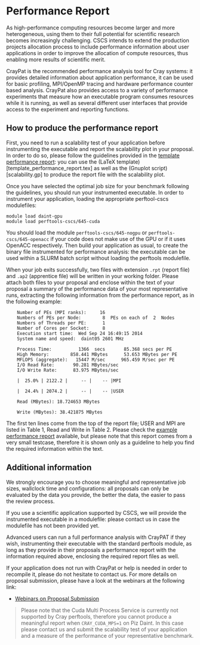 # Performance Report

As high-performance computing resources become larger and more heterogeneous, using them to their full potential for scientific research becomes increasingly challenging. CSCS intends to extend the production projects allocation process to include performance information about user applications in order to improve the allocation of compute resources, thus enabling more results of scientific merit. 

CrayPat is the recommended performance analysis tool for Cray systems: it provides detailed information about application performance, it can be used for basic profiling, MPI/OpenMP tracing and hardware performance counter based analysis. CrayPat also provides access to a variety of performance experiments that measure how an executable program consumes resources while it is running, as well as several different user interfaces that provide access to the experiment and reporting functions.

## How to produce the performance report

First, you need to run a scalability test of your application before instrumenting the executable and report the scalability plot in your proposal. In order to do so, please follow the guidelines provided in the [template performance report](template_performance_report.pdf): you can use the (LaTeX template)[template_performance_report.tex] as well as the (Gnuplot script)[scalability.gp] to produce the report file with the scalability plot.

Once you have selected the optimal job size for your benchmark following the guidelines, you should run your instrumented executable. In order to instrument your application, loading the appropriate perftool-cscs modulefiles:
```
module load daint-gpu
module load perftools-cscs/645-cuda
```

You should load the module `perftools-cscs/645-nogpu` or `perftools-cscs/645-openacc` if your code does not make use of the GPU or if it uses OpenACC respectively. Then build your application as usual, to create the binary file instrumented for performance analysis: the executable can be used within a SLURM batch script without loading the perftools modulefile.

When your job exits successfully, two files with extension `.rpt` (report file) and `.ap2` (apprentice file) will be written in your working folder. Please attach both files to your proposal and enclose within the text of your proposal a summary of the performance data of your most representative runs, extracting the following information from the performance report, as in the following example:
```
    Number of PEs (MPI ranks):     16
    Numbers of PEs per Node:        8  PEs on each of  2  Nodes
    Numbers of Threads per PE:      1
    Number of Cores per Socket:     8
    Execution start time:  Wed Sep 24 16:49:15 2014
    System name and speed:  daint05 2601 MHz

    Process Time:          1366  secs       85.368 secs per PE
    High Memory:        858.441 MBytes      53.653 MBytes per PE
    MFLOPS (aggregate):   15447 M/sec      965.459 M/sec per PE
    I/O Read Rate:       90.281 MBytes/sec        
    I/O Write Rate:      83.975 MBytes/sec

    |  25.0% | 2122.2 |     -- |    -- |MPI

    |  24.4% | 2074.2 |     -- |    -- |USER

    Read (MBytes): 18.724653 MBytes

    Write (MBytes): 38.421875 MBytes
```

The first ten lines come from the top of the report file; USER and MPI are listed in Table 1, Read and Write in Table 2. Please check the [example performance report](example_performance_report) available, but please note that this report comes from a very small testcase, therefore it is shown only as a guideline to help you find the required information within the text.

## Additional information

We strongly encourage you to choose meaningful and representative job sizes, wallclock time and configurations: all proposals can only be evaluated by the data you provide, the better the data, the easier to pass the review process.

If you use a scientific application supported by CSCS, we will provide the instrumented executable in a modulefile: please contact us in case the modulefile has not been provided yet.

Advanced users can run a full performance analysis with CrayPAT if they wish, instrumenting their executable with the standard perftools module, as long as they provide in their proposals a performance report with the information required above, enclosing the required report files as well.

If your application does not run with CrayPat or help is needed in order to recompile it, please do not hesitate to contact us. For more details on proposal submission, please have a look at the webinars at the following link:
  * [Webinars on Proposal Submission](https://www.youtube.com/playlist?list=PL1tk5lGm7zvRnZJZQkVyC9wx-_1eiEJ5v)

> Please note that the Cuda Multi Process Service is currently not supported by Cray perftools, therefore you cannot produce a meaningful report when `CRAY_CUDA_MPS=1` on Piz Daint. In this case please contact us and submit the scalability test of your application and a measure of the performance of your representative benchmark.
